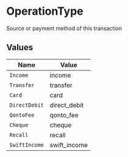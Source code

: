 # OperationType

Source or payment method of this transaction


## Values

| Name          | Value         |
| ------------- | ------------- |
| `Income`      | income        |
| `Transfer`    | transfer      |
| `Card`        | card          |
| `DirectDebit` | direct_debit  |
| `QontoFee`    | qonto_fee     |
| `Cheque`      | cheque        |
| `Recall`      | recall        |
| `SwiftIncome` | swift_income  |